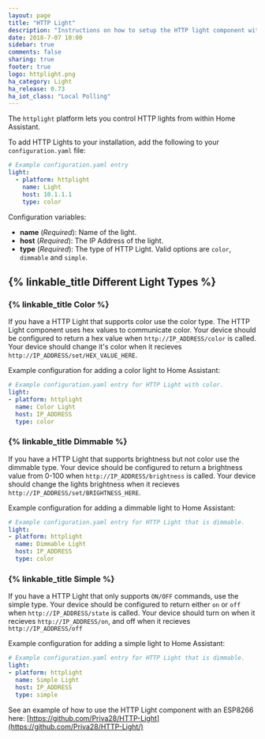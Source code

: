 ```yaml
---
layout: page
title: "HTTP Light"
description: "Instructions on how to setup the HTTP light component within Home Assistant."
date: 2018-7-07 10:00
sidebar: true
comments: false
sharing: true
footer: true
logo: httplight.png
ha_category: Light
ha_release: 0.73
ha_iot_class: "Local Polling"
---
```



The `httplight` platform lets you control HTTP lights from within Home Assistant.

To add HTTP Lights to your installation, add the following to your `configuration.yaml` file:

```yaml
# Example configuration.yaml entry
light:
  - platform: httplight
    name: Light
    host: 10.1.1.1
    type: color
```

Configuration variables:

- **name** (*Required*): Name of the light.
- **host** (*Required*): The IP Address of the light.
- **type** (*Required*): The type of HTTP Light. Valid options are `color`, `dimmable` and `simple`.

## {% linkable_title Different Light Types %}

### {% linkable_title Color %}

If you have a HTTP Light that supports color use the color type.
The HTTP Light component uses hex values to communicate color. Your device should be configured to return a hex value when `http://IP_ADDRESS/color` is called. Your device should change it's color when it recieves `http://IP_ADDRESS/set/HEX_VALUE_HERE`.

Example configuration for adding a color light to Home Assistant:
```yaml
# Example configuration.yaml entry for HTTP Light with color.
light:
- platform: httplight
  name: Color Light
  host: IP_ADDRESS
  type: color
```
### {% linkable_title Dimmable %}

If you have a HTTP Light that supports brightness but not color use the dimmable type.
Your device should be configured to return a brightness value from 0-100 when `http://IP_ADDRESS/brightness` is called. Your device should change the lights brightness when it recieves `http://IP_ADDRESS/set/BRIGHTNESS_HERE`.

Example configuration for adding a dimmable light to Home Assistant:
```yaml
# Example configuration.yaml entry for HTTP Light that is dimmable.
light:
- platform: httplight
  name: Dimmable Light
  host: IP_ADDRESS
  type: color
```
### {% linkable_title Simple %}

If you have a HTTP Light that only supports `ON/OFF` commands, use the simple type.
Your device should be configured to return either `on` or `off` when `http://IP_ADDRESS/state` is called. Your device should turn on when it recieves `http://IP_ADDRESS/on`, and off when it recieves `http://IP_ADDRESS/off`

Example configuration for adding a simple light to Home Assistant:
```yaml
# Example configuration.yaml entry for HTTP Light that is dimmable.
light:
- platform: httplight
  name: Simple Light
  host: IP_ADDRESS
  type: simple
```
See an example of how to use the HTTP Light component with an ESP8266 here: [https://github.com/Priva28/HTTP-Light](https://github.com/Priva28/HTTP-Light/)
